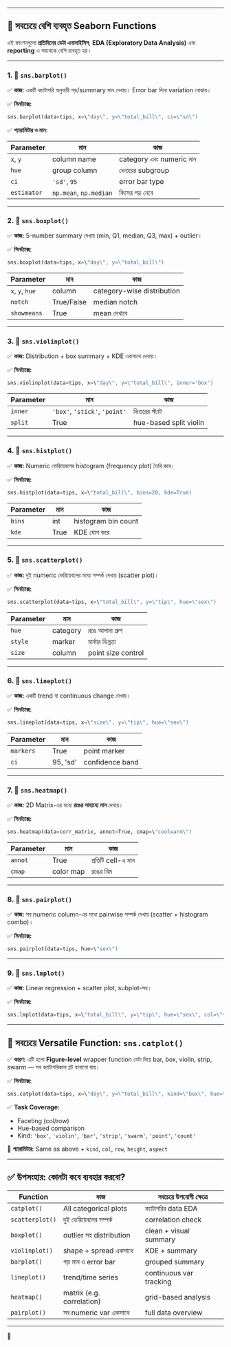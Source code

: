 
---

## 📌 সবচেয়ে বেশি ব্যবহৃত Seaborn Functions

এই ফাংশনগুলো **প্রতিদিনের ডেটা এনালাইসিস**, **EDA (Exploratory Data Analysis)** এবং **reporting** এ সবথেকে বেশি ব্যবহৃত হয়।

---

### 1. 🔹 `sns.barplot()`

✅ **কাজ:**
একটি ক্যাটাগরি অনুযায়ী গড়/summary মান দেখায়। Error bar দিয়ে variation বোঝায়।

✅ **সিনট্যাক্স:**

```python
sns.barplot(data=tips, x=\"day\", y=\"total_bill\", ci=\"sd\")
```

✅ **প্যারামিটার ও মান:**

| Parameter   | মান                    | কাজ                      |
| ----------- | ---------------------- | ------------------------ |
| `x`, `y`    | column name            | category এবং numeric মান |
| `hue`       | group column           | ভেতরের subgroup          |
| `ci`        | `'sd'`, `95`           | error bar type           |
| `estimator` | `np.mean`, `np.median` | কিসের গড় নেবে            |

---

### 2. 🔹 `sns.boxplot()`

✅ **কাজ:**
5-number summary দেখায় (min, Q1, median, Q3, max) + outlier।

✅ **সিনট্যাক্স:**

```python
sns.boxplot(data=tips, x=\"day\", y=\"total_bill\")
```

| Parameter       | মান        | কাজ                        |
| --------------- | ---------- | -------------------------- |
| `x`, `y`, `hue` | column     | category-wise distribution |
| `notch`         | True/False | median notch               |
| `showmeans`     | True       | mean দেখাবে                |

---

### 3. 🔹 `sns.violinplot()`

✅ **কাজ:**
Distribution + box summary + KDE একসাথে দেখায়।

✅ **সিনট্যাক্স:**

```python
sns.violinplot(data=tips, x=\"day\", y=\"total_bill\", inner='box')
```

| Parameter | মান                           | কাজ                    |
| --------- | ----------------------------- | ---------------------- |
| `inner`   | `'box'`, `'stick'`, `'point'` | ভিতরের স্ট্যাট         |
| `split`   | True                          | hue-based split violin |

---

### 4. 🔹 `sns.histplot()`

✅ **কাজ:**
Numeric ভেরিয়েবলের histogram (frequency plot) তৈরি করে।

✅ **সিনট্যাক্স:**

```python
sns.histplot(data=tips, x=\"total_bill\", bins=20, kde=True)
```

| Parameter | মান  | কাজ                 |
| --------- | ---- | ------------------- |
| `bins`    | int  | histogram bin count |
| `kde`     | True | KDE যোগ করে         |

---

### 5. 🔹 `sns.scatterplot()`

✅ **কাজ:**
দুই numeric ভেরিয়েবলের মধ্যে সম্পর্ক দেখায় (scatter plot)।

✅ **সিনট্যাক্স:**

```python
sns.scatterplot(data=tips, x=\"total_bill\", y=\"tip\", hue=\"sex\")
```

| Parameter | মান      | কাজ                |
| --------- | -------- | ------------------ |
| `hue`     | category | রঙে আলাদা গ্রুপ    |
| `style`   | marker   | মার্কার ভিন্নতা    |
| `size`    | column   | point size control |

---

### 6. 🔹 `sns.lineplot()`

✅ **কাজ:**
একটি trend বা continuous change দেখায়।

✅ **সিনট্যাক্স:**

```python
sns.lineplot(data=tips, x=\"size\", y=\"tip\", hue=\"sex\")
```

| Parameter | মান      | কাজ             |
| --------- | -------- | --------------- |
| `markers` | True     | point marker    |
| `ci`      | 95, 'sd' | confidence band |

---

### 7. 🔹 `sns.heatmap()`

✅ **কাজ:**
2D Matrix-এর মধ্যে **রঙের সাহায্যে মান** দেখায়।

✅ **সিনট্যাক্স:**

```python
sns.heatmap(data=corr_matrix, annot=True, cmap=\"coolwarm\")
```

| Parameter | মান       | কাজ                |
| --------- | --------- | ------------------ |
| `annot`   | True      | প্রতিটি cell-এ মান |
| `cmap`    | color map | রঙের থিম           |

---

### 8. 🔹 `sns.pairplot()`

✅ **কাজ:**
সব numeric column-এর মধ্যে pairwise সম্পর্ক দেখায় (scatter + histogram combo)।

✅ **সিনট্যাক্স:**

```python
sns.pairplot(data=tips, hue=\"sex\")
```

---

### 9. 🔹 `sns.lmplot()`

✅ **কাজ:**
Linear regression + scatter plot, subplot-সহ।

✅ **সিনট্যাক্স:**

```python
sns.lmplot(data=tips, x=\"total_bill\", y=\"tip\", hue=\"sex\", col=\"time\")
```

---

## 🌟 **সবচেয়ে Versatile Function: `sns.catplot()`**

✅ **কারণ:**
এটি হলো **Figure-level** wrapper function যেটা দিয়ে bar, box, violin, strip, swarm — সব ক্যাটাগরিকাল প্লট বানানো যায়।

✅ **সিনট্যাক্স:**

```python
sns.catplot(data=tips, x=\"day\", y=\"total_bill\", kind=\"box\", hue=\"sex\", col=\"time\")
```

✅ **Task Coverage:**

* Faceting (col/row)
* Hue-based comparison
* Kind: `'box'`, `'violin'`, `'bar'`, `'strip'`, `'swarm'`, `'point'`, `'count'`

📌 **প্যারামিটার:**
Same as above + `kind`, `col`, `row`, `height`, `aspect`

---

## ✅ উপসংহার: কোনটা কবে ব্যবহার করবো?

| Function        | কাজ                       | সবচেয়ে উপযোগী ক্ষেত্রে |
| --------------- | ------------------------- | ----------------------- |
| `catplot()`     | All categorical plots     | ক্যাটাগরির data EDA     |
| `scatterplot()` | দুই ভেরিয়েবলের সম্পর্ক    | correlation check       |
| `boxplot()`     | outlier সহ distribution   | clean + visual summary  |
| `violinplot()`  | shape + spread একসাথে     | KDE + summary           |
| `barplot()`     | গড় মান ও error bar        | grouped summary         |
| `lineplot()`    | trend/time series         | continuous var tracking |
| `heatmap()`     | matrix (e.g. correlation) | grid-based analysis     |
| `pairplot()`    | সব numeric var একসাথে     | full data overview      |

---

🔧 
